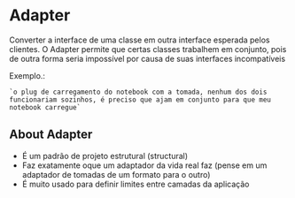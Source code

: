 # Adapter

Converter a interface de uma classe em outra interface esperada pelos clientes. O Adapter permite que certas classes trabalhem em conjunto, pois de outra forma seria impossível por causa de suas interfaces incompatíveis

Exemplo.:

    `o plug de carregamento do notebook com a tomada, nenhum dos dois funcionariam sozinhos, é preciso que ajam em conjunto para que meu notebook carregue`

## About Adapter

- É um padrão de projeto estrutural (structural)
- Faz exatamente oque um adaptador da vida real faz (pense em um adaptador de tomadas de um formato para o outro)
- É muito usado para definir limites entre camadas da aplicação